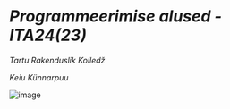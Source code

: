 # *Programmeerimise alused - ITA24(23)*

*Tartu Rakenduslik Kolledž*

*Keiu Künnarpuu*

![image](https://github.com/user-attachments/assets/c54effb4-ba2d-403f-b86a-31f0b0a18e54)
